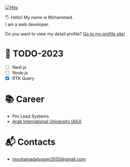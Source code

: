 [![Hits](https://hits.seeyoufarm.com/api/count/incr/badge.svg?url=https%3A%2F%2Fgithub.com%2Fowjs3901&count_bg=%2379C83D&title_bg=%23555555&icon=&icon_color=%23E7E7E7&title=hits&edge_flat=false)](https://hits.seeyoufarm.com)

🖐 Hello! My name is Mohammed.  
I am a web developer.

Do you want to view my detail profile?
[Go to my profile site!](https://mohammed-alyaseen.github.io/portfolio/)

# 📝 TODO-2023 

- [ ] Next.js
- [ ] Node.js 
- [x] RTK Query

# 📚 Career
- Pro Lead Systems 
- [Arab International University (AIU)](https://www.aiu.edu.sy/)

# 📬 Contacts
- mouhamadalyasen3555@gmail.com
